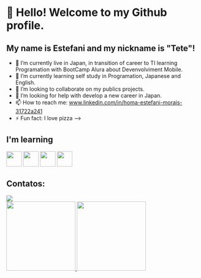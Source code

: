 # 👋 Hello! Welcome to my Github profile.
## My name is Estefani and my nickname is "Tete"!

- 🔭 I’m currently live in Japan, in transition of career to TI learning Programation with BootCamp Alura about Devenvolviment Mobile.
- 🌱 I’m currently learning self study in Programation, Japanese and English.
- 👯 I’m looking to collaborate on my publics projects.
- 🤔 I’m looking for help with develop a new career in Japan.
- 📫 How to reach me: www.linkedin.com/in/homa-estefani-morais-31722a241
- ⚡ Fun fact: I love pizza
-->
## I'm learning

<img src="https://cdn.jsdelivr.net/gh/devicons/devicon@latest/icons/java/java-original-wordmark.svg" width="40" height="40" />             <img src="https://cdn.jsdelivr.net/gh/devicons/devicon@latest/icons/javascript/javascript-original.svg" width="40" height="40"/>             <img src="https://cdn.jsdelivr.net/gh/devicons/devicon@latest/icons/html5/html5-original-wordmark.svg" width="40" height="40" />                     <img src="https://cdn.jsdelivr.net/gh/devicons/devicon@latest/icons/dart/dart-original-wordmark.svg" width="40" height="40"/>
            
          
          
          

## Contatos:
<div>
<a href="www.linkedin.com/in/homa-estefani-morais-31722a241" target="_blank"><img loading="lazy" src="https://img.shields.io/badge/-LinkedIn-%230077B5?style=for-the-badge&logo=linkedin&logoColor=white" target="_blank"></a>   
</div>

<div>
<a href="https://github.com/tetehoma">
<img loading="lazy" height="180em" src="https://github-readme-stats.vercel.app/api/top-langs/?username=tetehoma&layout=compact&langs_count=7&theme=dracula"/>
<img loading="lazy" height="180em" src="https://github-readme-stats.vercel.app/api?username=tetehoma&show_icons=true&theme=dracula&include_all_commits=true&count_private=true"/>
</div>
